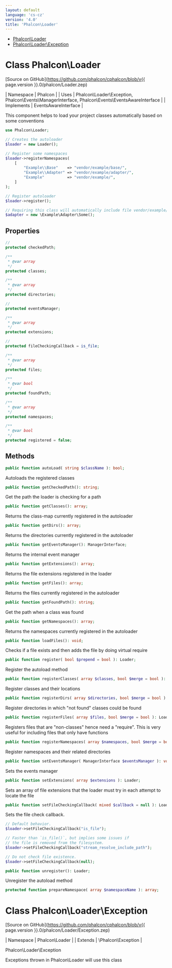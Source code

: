 ```yaml
---
layout: default
language: 'cs-cz'
version: '4.0'
title: 'Phalcon\Loader'
---
```


* [Phalcon\Loader](#loader)
* [Phalcon\Loader\Exception](#loader-exception)

<h1 id="loader">Class Phalcon\Loader</h1>

[Source on GitHub](https://github.com/phalcon/cphalcon/blob/v{{ page.version }}.0/phalcon/Loader.zep)

| Namespace  | Phalcon | | Uses       | Phalcon\Loader\Exception, Phalcon\Events\ManagerInterface, Phalcon\Events\EventsAwareInterface | | Implements | EventsAwareInterface |

This component helps to load your project classes automatically based on some conventions

```php
use Phalcon\Loader;

// Creates the autoloader
$loader = new Loader();

// Register some namespaces
$loader->registerNamespaces(
    [
        "Example\\Base"    => "vendor/example/base/",
        "Example\\Adapter" => "vendor/example/adapter/",
        "Example"          => "vendor/example/",
    ]
);

// Register autoloader
$loader->register();

// Requiring this class will automatically include file vendor/example/adapter/Some.php
$adapter = new \Example\Adapter\Some();
```


## Properties
```php
//
protected checkedPath;

/**
 * @var array
 */
protected classes;

/**
 * @var array
 */
protected directories;

//
protected eventsManager;

/**
 * @var array
 */
protected extensions;

//
protected fileCheckingCallback = is_file;

/**
 * @var array
 */
protected files;

/**
 * @var bool
 */
protected foundPath;

/**
 * @var array
 */
protected namespaces;

/**
 * @var bool
 */
protected registered = false;

```

## Methods

```php
public function autoLoad( string $className ): bool;
```
Autoloads the registered classes


```php
public function getCheckedPath(): string;
```
Get the path the loader is checking for a path


```php
public function getClasses(): array;
```
Returns the class-map currently registered in the autoloader


```php
public function getDirs(): array;
```
Returns the directories currently registered in the autoloader


```php
public function getEventsManager(): ManagerInterface;
```
Returns the internal event manager


```php
public function getExtensions(): array;
```
Returns the file extensions registered in the loader


```php
public function getFiles(): array;
```
Returns the files currently registered in the autoloader


```php
public function getFoundPath(): string;
```
Get the path when a class was found


```php
public function getNamespaces(): array;
```
Returns the namespaces currently registered in the autoloader


```php
public function loadFiles(): void;
```
Checks if a file exists and then adds the file by doing virtual require


```php
public function register( bool $prepend = bool ): Loader;
```
Register the autoload method


```php
public function registerClasses( array $classes, bool $merge = bool ): Loader;
```
Register classes and their locations


```php
public function registerDirs( array $directories, bool $merge = bool ): Loader;
```
Register directories in which "not found" classes could be found


```php
public function registerFiles( array $files, bool $merge = bool ): Loader;
```
Registers files that are "non-classes" hence need a "require". This is very useful for including files that only have functions


```php
public function registerNamespaces( array $namespaces, bool $merge = bool ): Loader;
```
Register namespaces and their related directories


```php
public function setEventsManager( ManagerInterface $eventsManager ): void;
```
Sets the events manager


```php
public function setExtensions( array $extensions ): Loader;
```
Sets an array of file extensions that the loader must try in each attempt to locate the file


```php
public function setFileCheckingCallback( mixed $callback = null ): Loader;
```
Sets the file check callback.

```php
// Default behavior.
$loader->setFileCheckingCallback("is_file");

// Faster than `is_file()`, but implies some issues if
// the file is removed from the filesystem.
$loader->setFileCheckingCallback("stream_resolve_include_path");

// Do not check file existence.
$loader->setFileCheckingCallback(null);
```


```php
public function unregister(): Loader;
```
Unregister the autoload method


```php
protected function prepareNamespace( array $namespaceName ): array;
```





<h1 id="loader-exception">Class Phalcon\Loader\Exception</h1>

[Source on GitHub](https://github.com/phalcon/cphalcon/blob/v{{ page.version }}.0/phalcon/Loader/Exception.zep)

| Namespace  | Phalcon\Loader | | Extends    | \Phalcon\Exception |

Phalcon\Loader\Exception

Exceptions thrown in Phalcon\Loader will use this class

